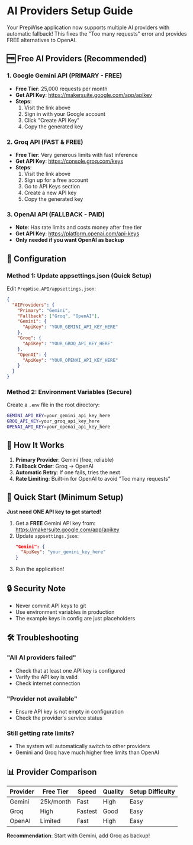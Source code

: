 # AI Providers Setup Guide

Your PrepWise application now supports multiple AI providers with automatic fallback! This fixes the "Too many requests" error and provides FREE alternatives to OpenAI.

## 🆓 Free AI Providers (Recommended)

### 1. Google Gemini API (PRIMARY - FREE)
- **Free Tier**: 25,000 requests per month
- **Get API Key**: https://makersuite.google.com/app/apikey
- **Steps**:
  1. Visit the link above
  2. Sign in with your Google account
  3. Click "Create API Key"
  4. Copy the generated key

### 2. Groq API (FAST & FREE)
- **Free Tier**: Very generous limits with fast inference
- **Get API Key**: https://console.groq.com/keys
- **Steps**:
  1. Visit the link above
  2. Sign up for a free account
  3. Go to API Keys section
  4. Create a new API key
  5. Copy the generated key

### 3. OpenAI API (FALLBACK - PAID)
- **Note**: Has rate limits and costs money after free tier
- **Get API Key**: https://platform.openai.com/api-keys
- **Only needed if you want OpenAI as backup**

## 🔧 Configuration

### Method 1: Update appsettings.json (Quick Setup)

Edit `PrepWise.API/appsettings.json`:

```json
{
  "AIProviders": {
    "Primary": "Gemini",
    "Fallback": ["Groq", "OpenAI"],
    "Gemini": {
      "ApiKey": "YOUR_GEMINI_API_KEY_HERE"
    },
    "Groq": {
      "ApiKey": "YOUR_GROQ_API_KEY_HERE"
    },
    "OpenAI": {
      "ApiKey": "YOUR_OPENAI_API_KEY_HERE"
    }
  }
}
```

### Method 2: Environment Variables (Secure)

Create a `.env` file in the root directory:

```bash
GEMINI_API_KEY=your_gemini_api_key_here
GROQ_API_KEY=your_groq_api_key_here
OPENAI_API_KEY=your_openai_api_key_here
```

## 🎯 How It Works

1. **Primary Provider**: Gemini (free, reliable)
2. **Fallback Order**: Groq → OpenAI
3. **Automatic Retry**: If one fails, tries the next
4. **Rate Limiting**: Built-in for OpenAI to avoid "Too many requests"

## 🚀 Quick Start (Minimum Setup)

**Just need ONE API key to get started!**

1. Get a **FREE** Gemini API key from: https://makersuite.google.com/app/apikey
2. Update `appsettings.json`:
   ```json
   "Gemini": {
     "ApiKey": "your_gemini_key_here"
   }
   ```
3. Run the application!

## 🔒 Security Note

- Never commit API keys to git
- Use environment variables in production
- The example keys in config are just placeholders

## 🛠️ Troubleshooting

### "All AI providers failed"
- Check that at least one API key is configured
- Verify the API key is valid
- Check internet connection

### "Provider not available"
- Ensure API key is not empty in configuration
- Check the provider's service status

### Still getting rate limits?
- The system will automatically switch to other providers
- Gemini and Groq have much higher free limits than OpenAI

## 📊 Provider Comparison

| Provider | Free Tier | Speed | Quality | Setup Difficulty |
|----------|-----------|-------|---------|------------------|
| Gemini   | 25k/month | Fast  | High    | Easy            |
| Groq     | High      | Fastest| Good   | Easy            |
| OpenAI   | Limited   | Fast  | High    | Easy            |

**Recommendation**: Start with Gemini, add Groq as backup! 